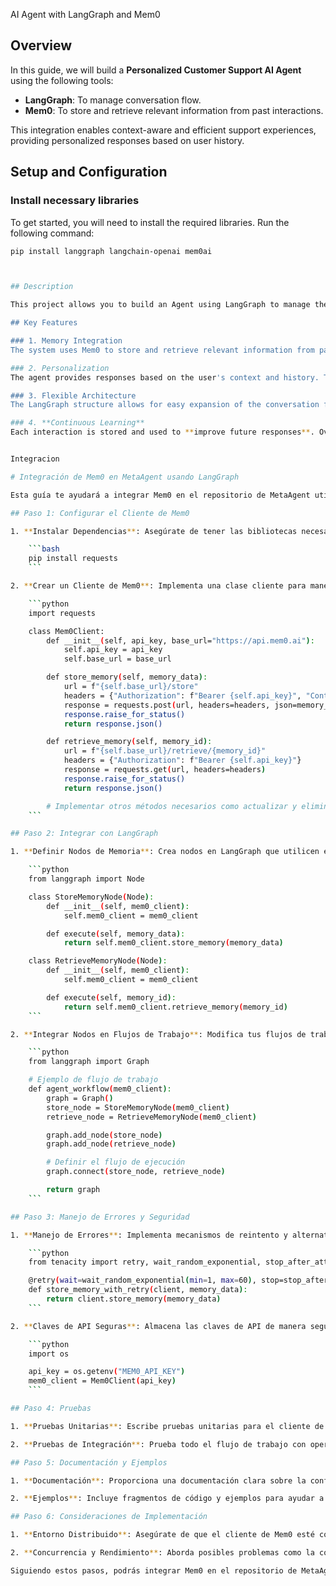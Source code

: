 AI Agent with LangGraph and Mem0

## Overview

In this guide, we will build a **Personalized Customer Support AI Agent** using the following tools:

- **LangGraph**: To manage conversation flow.
- **Mem0**: To store and retrieve relevant information from past interactions.

This integration enables context-aware and efficient support experiences, providing personalized responses based on user history.

## Setup and Configuration

### Install necessary libraries

To get started, you will need to install the required libraries. Run the following command:

```bash
pip install langgraph langchain-openai mem0ai



## Description

This project allows you to build an Agent using LangGraph to manage the conversation flow and Mem0 to store and retrieve information from past interactions. Mem0 integration allows for context-aware responses tailored to the user's history.

## Key Features

### 1. Memory Integration
The system uses Mem0 to store and retrieve relevant information from past interactions. This ensures that the support agent can consider previous conversations, providing more accurate responses tailored to the user's needs.

### 2. Personalization
The agent provides responses based on the user's context and history. Thanks to Mem0 integration, the agent can tailor its responses based on the stored information, offering a personalized experience.

### 3. Flexible Architecture
The LangGraph structure allows for easy expansion of the conversation flow. You can add new nodes, define transitions between states, and seamlessly adapt the support agent's behavior.

### 4. **Continuous Learning**
Each interaction is stored and used to **improve future responses**. Over time, the agent becomes more efficient and accurate, learning from past interactions to provide better solutions and a smoother experience.


Integracion

# Integración de Mem0 en MetaAgent usando LangGraph

Esta guía te ayudará a integrar Mem0 en el repositorio de MetaAgent utilizando LangGraph. Sigue estos pasos estructurados para configurar el cliente de Mem0, definir operaciones de memoria dentro de LangGraph y asegurar una integración robusta.

## Paso 1: Configurar el Cliente de Mem0

1. **Instalar Dependencias**: Asegúrate de tener las bibliotecas necesarias instaladas en tu proyecto MetaAgent. Es posible que necesites una biblioteca cliente HTTP como `requests` para interactuar con la API de Mem0.

    ```bash
    pip install requests
    ```

2. **Crear un Cliente de Mem0**: Implementa una clase cliente para manejar las interacciones con la API de Mem0. Este cliente gestionará las claves de API, los endpoints y el manejo básico de errores.

    ```python
    import requests

    class Mem0Client:
        def __init__(self, api_key, base_url="https://api.mem0.ai"):
            self.api_key = api_key
            self.base_url = base_url

        def store_memory(self, memory_data):
            url = f"{self.base_url}/store"
            headers = {"Authorization": f"Bearer {self.api_key}", "Content-Type": "application/json"}
            response = requests.post(url, headers=headers, json=memory_data)
            response.raise_for_status()
            return response.json()

        def retrieve_memory(self, memory_id):
            url = f"{self.base_url}/retrieve/{memory_id}"
            headers = {"Authorization": f"Bearer {self.api_key}"}
            response = requests.get(url, headers=headers)
            response.raise_for_status()
            return response.json()

        # Implementar otros métodos necesarios como actualizar y eliminar
    ```

## Paso 2: Integrar con LangGraph

1. **Definir Nodos de Memoria**: Crea nodos en LangGraph que utilicen el cliente de Mem0 para realizar operaciones de memoria. Estos nodos serán parte de los flujos de trabajo de tus agentes.

    ```python
    from langgraph import Node

    class StoreMemoryNode(Node):
        def __init__(self, mem0_client):
            self.mem0_client = mem0_client

        def execute(self, memory_data):
            return self.mem0_client.store_memory(memory_data)

    class RetrieveMemoryNode(Node):
        def __init__(self, mem0_client):
            self.mem0_client = mem0_client

        def execute(self, memory_id):
            return self.mem0_client.retrieve_memory(memory_id)
    ```

2. **Integrar Nodos en Flujos de Trabajo**: Modifica tus flujos de trabajo de LangGraph para incluir estos nodos de memoria. Asegúrate de que las operaciones de memoria sean parte de los pasos de ejecución del agente.

    ```python
    from langgraph import Graph

    # Ejemplo de flujo de trabajo
    def agent_workflow(mem0_client):
        graph = Graph()
        store_node = StoreMemoryNode(mem0_client)
        retrieve_node = RetrieveMemoryNode(mem0_client)

        graph.add_node(store_node)
        graph.add_node(retrieve_node)

        # Definir el flujo de ejecución
        graph.connect(store_node, retrieve_node)

        return graph
    ```

## Paso 3: Manejo de Errores y Seguridad

1. **Manejo de Errores**: Implementa mecanismos de reintento y alternativas para fallos en la API. Usa bibliotecas como `tenacity` para la lógica de reintento.

    ```python
    from tenacity import retry, wait_random_exponential, stop_after_attempt

    @retry(wait=wait_random_exponential(min=1, max=60), stop=stop_after_attempt(3))
    def store_memory_with_retry(client, memory_data):
        return client.store_memory(memory_data)
    ```

2. **Claves de API Seguras**: Almacena las claves de API de manera segura utilizando variables de entorno o una bóveda segura.

    ```python
    import os

    api_key = os.getenv("MEM0_API_KEY")
    mem0_client = Mem0Client(api_key)
    ```

## Paso 4: Pruebas

1. **Pruebas Unitarias**: Escribe pruebas unitarias para el cliente de Mem0 y los nodos de LangGraph para asegurarte de que funcionan correctamente.

2. **Pruebas de Integración**: Prueba todo el flujo de trabajo con operaciones simples de almacenamiento y recuperación. Gradualmente, expande a flujos de trabajo más complejos.

## Paso 5: Documentación y Ejemplos

1. **Documentación**: Proporciona una documentación clara sobre la configuración del cliente de Mem0, la integración con LangGraph y el manejo de operaciones de memoria.

2. **Ejemplos**: Incluye fragmentos de código y ejemplos para ayudar a los usuarios a comprender el proceso de integración.

## Paso 6: Consideraciones de Implementación

1. **Entorno Distribuido**: Asegúrate de que el cliente de Mem0 esté correctamente configurado en todas las instancias si MetaAgent se implementa en un entorno distribuido. Usa contenedores Docker con variables de entorno para la consistencia.

2. **Concurrencia y Rendimiento**: Aborda posibles problemas como la concurrencia en el acceso a la memoria y optimiza el rendimiento para operaciones de memoria frecuentes.

Siguiendo estos pasos, podrás integrar Mem0 en el repositorio de MetaAgent utilizando LangGraph, asegurando un sistema de gestión de memoria robusto y seguro para tus agentes de IA.
